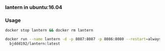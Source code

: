### lantern in ubuntu:16.04

### Usage

```sh
docker stop lantern && docker rm lantern

docker run --name lantern -d -p 8087:8087 -p 8086:8080 --restart=always \
  bjddd192/lantern:latest
```

